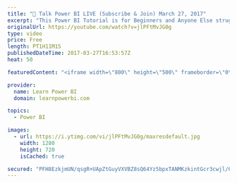 ```yaml
---
title: "🔴 Talk Power BI LIVE (Subscribe & Join) March 27, 2017"
excerpt: "This Power BI Tutorial is for Beginners and Anyone Else struggling with Power BI. This Tutorial would take you from Zero to Dashboard and from Rooking to Pro in 60 minutes! 👉 Download Power BI Files in Video at https://web.learnpowerbi.com/download?content=20190501 ✅ Subscribe to always get my latest"
originalUrl: https://youtube.com/watch?v=jlPFtMvJG0g
type: video
price: Free
length: PT1H11M1S
publishedDateTime: 2017-03-27T16:53:57Z
heat: 50

featuredContent: "<iframe width=\"800\" height=\"500\" frameborder=\"0\" src=\"https://www.youtube.com/embed/jlPFtMvJG0g\" allow=\"accelerometer; autoplay; encrypted-media; gyroscope; picture-in-picture\" allowfullscreen></iframe>"

provider:
  name: Learn Power BI
  domain: learnpowerbi.com

topics:
  - Power BI

images:
  - url: https://i.ytimg.com/vi/jlPFtMvJG0g/maxresdefault.jpg
    width: 1280
    height: 720
    isCached: true

secured: "PFH8EzkjmUN/qsgR+UApZtGuyVXVBZ8sQ64Yz5bpxTANMKzkintGcr3cwjl/0kdEolgDpQ6kxxLUYQ4mL9cPHYOOaQt8eBrLV3oD7yFuJjRP6MJr78/T71+wF2T8pjiGv4OHm1mWee5lMSVUgc6sAKKC0DHaQUtLAfovteZRfcRxKHb1hP53yeSAXAPjqlKppJk2DS3frRyCTJ/wbSS6PQgb5DJRIQieHkKNKnhA7c3F1s0aXIzQoDz9CphgXrqO4zLDfpqp7Lu0iyF4kqhnCAv6Cw0czJa6Aj4kfRT1f8jjDxKS9DTdgOJ9MI5b/CsI3IYtV6+AsJ/PpfBymqNcTGOLXQ0ntt48Ew6Z78uNscEA4j8gU0NPR+o1uW9KirOfES1K9dMiXc8ICc5Hb2pdbdkbq0Fg1FsNqJ3t3zI0RZo=;JFdsNp8zc+PeVSco9zltMA=="
---
```


